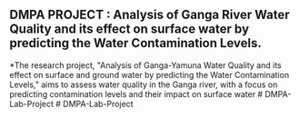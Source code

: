 

## DMPA PROJECT : Analysis of Ganga River Water Quality and its effect on surface water by predicting the Water Contamination Levels.


*The research project, "Analysis of Ganga-Yamuna Water Quality and its effect on surface and ground water by predicting the Water Contamination Levels," aims to assess water quality in the Ganga river, with a focus on predicting contamination levels and their impact on surface water
#   D M P A - L a b - P r o j e c t  
 #   D M P A - L a b - P r o j e c t  
 